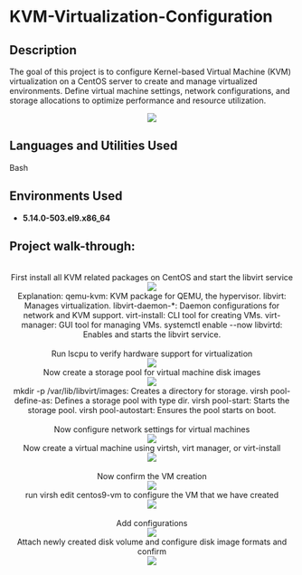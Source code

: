 # KVM-Virtualization-Configuration
<h2>Description</h2>
The goal of this project is to configure Kernel-based Virtual Machine (KVM) virtualization on a CentOS server to create and manage virtualized environments. Define virtual machine settings, network configurations, and storage allocations to optimize performance and resource utilization.

<p align="center">
<img src="http://technewskb.com/wp-content/uploads/2017/01/linux-kvm.png"/>

<h2>Languages and Utilities Used</h2>

Bash 

<h2>Environments Used </h2>

- <b> 5.14.0-503.el9.x86_64 </b>

<h2>Project walk-through:</h2>
<p align="center">
  <br/> First install all KVM related packages on CentOS and start the libvirt service <br/>
<img src="https://github.com/user-attachments/assets/3078bf3a-e814-4f7b-b7cf-182414ab6df8"/>
  <br/> Explanation:
qemu-kvm: KVM package for QEMU, the hypervisor.
libvirt: Manages virtualization.
libvirt-daemon-*: Daemon configurations for network and KVM support.
virt-install: CLI tool for creating VMs.
virt-manager: GUI tool for managing VMs.
systemctl enable --now libvirtd: Enables and starts the libvirt service. <br/>
  <br/> Run lscpu to verify hardware support for virtualization <br/>
 <img src="https://github.com/user-attachments/assets/10dde927-f164-4728-be57-b313788552c8"/>
  <br/> Now create a storage pool for virtual machine disk images <br/>
  <img src="https://github.com/user-attachments/assets/6d614805-ed7e-496b-a5f7-982cfd30d212"/>
  <br/> mkdir -p /var/lib/libvirt/images: Creates a directory for storage.
virsh pool-define-as: Defines a storage pool with type dir.
virsh pool-start: Starts the storage pool.
virsh pool-autostart: Ensures the pool starts on boot. <br/>
  <br/> Now configure network settings for virtual machines  <br/> 
  <img src="https://github.com/user-attachments/assets/c52f2191-2ac9-4be5-9b27-2cbc891f3e01"/>
<br /> Now create a virtual machine using virtsh, virt manager, or virt-install <br/>
 <img src="https://github.com/user-attachments/assets/67c17b49-6dcb-40dd-83c4-96a47c2cd07a"/>
 <br /> 
 <br/> Now confirm the VM creation  <br/>
 <img src="https://github.com/user-attachments/assets/c93206b8-898a-494b-b2d7-0d234d97ae0e"/>
 <br /> run virsh edit centos9-vm to configure the VM that we have created   <br/>
 <img src="https://github.com/user-attachments/assets/34359bc0-dafd-466d-9227-be68adf14caa"/>
 <br /> 
 <br/> Add configurations  <br/>
 <img src="https://github.com/user-attachments/assets/546741b7-3f96-444a-b417-330baa531577"/>
  <br /> Attach newly created disk volume and configure disk image formats and confirm <br/>
 <img src="https://github.com/user-attachments/assets/278a4f3b-f9e4-4fc2-bf51-b6de0a5f7b55"/>
 <br /> 
 <br/>   <br/>
 <img src=""/>
  <br />  <br/>
 <img src=""/>
 <br /> 
 <br/>   <br/>
 <img src=""/><br />  <br/>
 <img src=""/>
 <br /> 
 <br/>   <br/>
 <img src=""/><br />  <br/>
 <img src=""/>
 <br /> 
 <br/>   <br/>
 <img src=""/><br />  <br/>
 <img src=""/>
 <br /> 
 <br/>   <br/>
 <img src=""/><br />  <br/>
 <img src=""/>
 <br /> 
 <br/>   <br/>
 <img src=""/><br />  <br/>
 <img src=""/>
 <br /> 
 <br/>   <br/>
 <img src=""/><br />  <br/>
 <img src=""/>
 <br /> 
 <br/>   <br/>
 <img src=""/><br />  <br/>
 <img src=""/>
 <br /> 
 <br/>   <br/>
 <img src=""/><br />  <br/>
 <img src=""/>
 <br /> 
 <br/>   <br/>
 <img src=""/><br />  <br/>
 <img src=""/>
 <br /> 
 <br/>   <br/>
 <img src=""/><br />  <br/>
 <img src=""/>
 <br /> 
 <br/>   <br/>
 <img src=""/><br />  <br/>
 <img src=""/>
 <br /> 
 <br/>   <br/>
 <img src=""/><br />  <br/>
 <img src=""/>
 <br /> 
 <br/>   <br/>
 <img src=""/><br />  <br/>
 <img src=""/>
 <br /> 
 <br/>   <br/>
 <img src=""/><br />  <br/>
 <img src=""/>
 <br /> 
 <br/>   <br/>
 <img src=""/><br />  <br/>
 <img src=""/>
 <br /> 
 <br/>   <br/>
 <img src=""/><br />  <br/>
 <img src=""/>
 <br /> 
 <br/>   <br/>
 <img src=""/>
